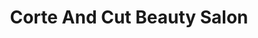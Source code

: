 ---
title: "Corte And Cut Beauty Salon"
url: /swannanoa/corte-and-cut-beauty-salon/
shop: Kosmetik
---